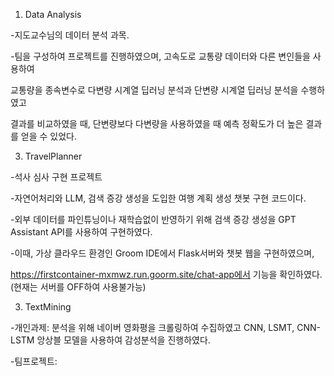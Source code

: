 1. Data Analysis

-지도교수님의 데이터 분석 과목.

-팀을 구성하여 프로젝트를 진행하였으며, 고속도로 교통량 데이터와 다른 변인들을 사용하여

 교통량을 종속변수로 다변량 시계열 딥러닝 분석과 단변량 시계열 딥러닝 분석을 수행하였고
 
 결과를 비교하였을 때, 단변량보다 다변량을 사용하였을 때 예측 정확도가 더 높은 결과를 얻을 수 있었다.

3. TravelPlanner

-석사 심사 구현 프로젝트

-자연어처리와 LLM, 검색 증강 생성을 도입한 여행 계획 생성 챗봇 구현 코드이다.

-외부 데이터를 파인튜닝이나 재학습없이 반영하기 위해 검색 증강 생성을 GPT Assistant API를 사용하여 구현하였다.

-이때, 가상 클라우드 환경인 Groom IDE에서 Flask서버와 챗봇 웹을 구현하였으며,

https://firstcontainer-mxmwz.run.goorm.site/chat-app에서 기능을 확인하였다. (현재는 서버를 OFF하여 사용불가능)

3. TextMining

-개인과제: 분석을 위해 네이버 영화평을 크롤링하여 수집하였고 CNN, LSMT, CNN-LSTM 앙상블 모델을 사용하여 감성분석을 진행하였다.

-팀프로젝트: 
